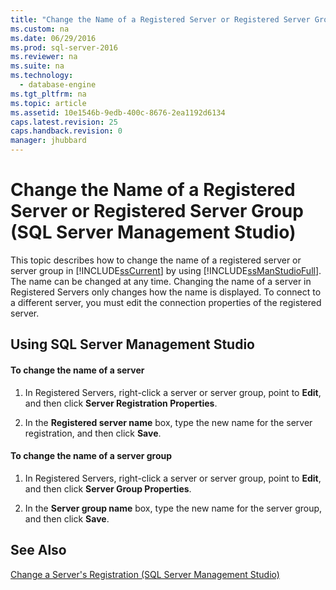 ```yaml
---
title: "Change the Name of a Registered Server or Registered Server Group (SQL Server Management Studio)"
ms.custom: na
ms.date: 06/29/2016
ms.prod: sql-server-2016
ms.reviewer: na
ms.suite: na
ms.technology: 
  - database-engine
ms.tgt_pltfrm: na
ms.topic: article
ms.assetid: 10e1546b-9edb-400c-8676-2ea1192d6134
caps.latest.revision: 25
caps.handback.revision: 0
manager: jhubbard
---
```

# Change the Name of a Registered Server or Registered Server Group (SQL Server Management Studio)
This topic describes how to change the name of a registered server or server group in [!INCLUDE[ssCurrent](../../Topics/TopicNameContainA/tokens/ssCurrent_md.md)] by using [!INCLUDE[ssManStudioFull](../../Topics/TopicNameContainA/tokens/ssManStudioFull_md.md)]. The name can be changed at any time. Changing the name of a server in Registered Servers only changes how the name is displayed. To connect to a different server, you must edit the connection properties of the registered server.  
  
##  <a name="SSMSProcedure"></a> Using SQL Server Management Studio  
  
#### To change the name of a server  
  
1.  In Registered Servers, right-click a server or server group, point to **Edit**, and then click **Server Registration Properties**.  
  
2.  In the **Registered server name** box, type the new name for the server registration, and then click **Save**.  
  
#### To change the name of a server group  
  
1.  In Registered Servers, right-click a server or server group, point to **Edit**, and then click **Server Group Properties**.  
  
2.  In the **Server group name** box, type the new name for the server group, and then click **Save**.  
  
## See Also  
 [Change a Server's Registration (SQL Server Management Studio)](../../Topics/TopicNameContainA/Change-a-Server-s-Registration--SQL-Server-Management-Studio-.md)